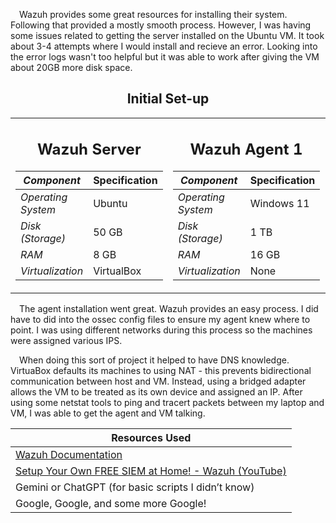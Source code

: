&emsp;Wazuh provides some great resources for installing their system. Following that provided a mostly smooth process.
However, I was having some issues related to getting the server installed on the Ubuntu VM. It took about 3-4 attempts 
where I would install and recieve an error. Looking into the error logs wasn't too helpful but it was able to work after
giving the VM about 20GB more disk space.
<div align="center">
  
  ## Initial Set-up
  
<table>
<tr>
  <td>
<div align="center">
<h2>Wazuh Server </h2>
</div>
    
| *Component*       | Specification |
|-------------------|---------------|
| *Operating System*| Ubuntu        |
| *Disk (Storage)*  | 50 GB         |
| *RAM*             | 8 GB          |
| *Virtualization*  | VirtualBox    |
  
  </td>
<td>
  <div align="center">
  <h2>Wazuh Agent 1</h2>
  </div>
  
  | *Component*       | Specification |
  |-------------------|---------------|
  | *Operating System*| Windows 11    |
  | *Disk (Storage)*  | 1 TB          |
  | *RAM*             | 16 GB         |
  | *Virtualization*  | None    |

  </td>
  <td>
  <div align="center">
  <h2>Wazuh Agent 2</h2>
  </div>
  
  | *Component*       | Specification |
  |-------------------|---------------|
  | *Operating System*| Windows 11    |
  | *Disk (Storage)*  | 1 TB          |
  | *RAM*             | 16 GB         |
  | *Virtualization*  | None    |

  </td>
</tr>
</table>
</div> 

&emsp;The agent installation went great. Wazuh provides an easy process. I did have to did into the ossec config files 
to ensure my agent knew where to point. I was using different networks during this process so the machines were assigned 
various IPS.

&emsp;When doing this sort of project it helped to have DNS knowledge. VirtuaBox defaults its machines to using NAT - this 
prevents bidirectional communication between host and VM. Instead, using a bridged adapter allows the VM to be treated
as its own device and assigned an IP. After using some netstat tools to ping and tracert packets between my laptop
and VM, I was able to get the agent and VM talking.
<div align="center">

| Resources Used |
|----------|
| [Wazuh Documentation](https://documentation.wazuh.com/current/quickstart.html) |
| [Setup Your Own FREE SIEM at Home! - Wazuh (YouTube)](https://youtu.be/bltbJ2TUQWU?si=L07PNs15z8w26U6v) |
| Gemini or ChatGPT (for basic scripts I didn’t know) |
| Google, Google, and some more Google! |

</div>
